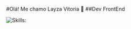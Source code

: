#Olá! Me chamo Layza Vitoria 👋
##Dev FrontEnd

![Skills:](https://github-readme-stats.vercel.app/api/top-langs/?username=Layza-afk&hide_progress=true)
